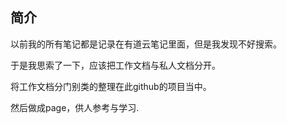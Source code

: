 ## 简介
以前我的所有笔记都是记录在有道云笔记里面，但是我发现不好搜索。

于是我思索了一下，应该把工作文档与私人文档分开。

将工作文档分门别类的整理在此github的项目当中。

然后做成page，供人参考与学习.

